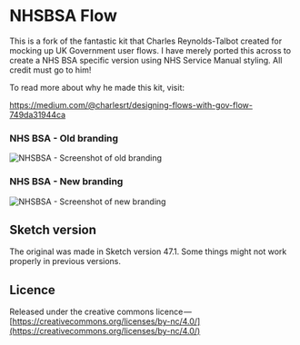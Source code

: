 # NHSBSA Flow

This is a fork of the fantastic kit that Charles Reynolds-Talbot created for mocking up UK Government user flows. I have merely ported this across to create a NHS BSA specific version using NHS Service Manual styling. All credit must go to him!

To read more about why he made this kit, visit:

https://medium.com/@charlesrt/designing-flows-with-gov-flow-749da31944ca

### NHS BSA - Old branding

![NHSBSA - Screenshot of old branding](https://user-images.githubusercontent.com/45825845/61945628-61ab0b00-af98-11e9-9c1e-b4bf6f2995bc.png)

### NHS BSA - New branding

![NHSBSA - Screenshot of new branding](https://user-images.githubusercontent.com/45825845/61945629-6243a180-af98-11e9-8c92-af7f49de884d.png)

## Sketch version

The original was made in Sketch version 47.1. Some things might not work properly in previous versions.

## Licence

Released under the creative commons licence — [https://creativecommons.org/licenses/by-nc/4.0/](https://creativecommons.org/licenses/by-nc/4.0/)
